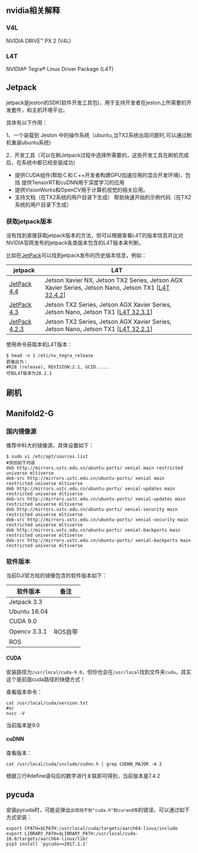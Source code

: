 

## nvidia相关解释

### V4L

NVIDIA DRIVE™ PX 2 (V4L)

### L4T

NVIDIA® Tegra® Linux Driver Package (L4T)



## Jetpack

jetpack是jeston的SDK(软件开发工具包)，用于支持开发者在jeston上所需要的开发套件，和主机环境平台。

具体有以下作用：

1、一个装载到 Jeston 中的操作系统（ubuntu,当TX2系统出现问题时,可以通过刷机重装ubuntu系统)

2、开发工具（可以在刷Jetpack过程中选择所需要的，这些开发工具在刷机完成后，在系统中都已经安装成功）

- 提供CUDA组件(帮助Ｃ和Ｃ++开发者构建GPU加速应用的混合开发环境)，包括
  提供TensorRT和cuDNN用于深度学习的应用
- 提供VisionWorks和OpenCV用于计算机视觉的相关应用。
- 支持文档（在TX2系统的用户目录下生成）
  帮助快速开始的示例代码（在TX2系统的用户目录下生成）

### 获取jetpack版本

没有找到直接获取jetpack版本的方法，但可以根据查看L4T的版本信息并比对NVIDIA官网发布的jetpack各类版本包含的L4T版本来判断。

比如在[JetPack](https://developer.nvidia.com/embedded/jetpack-archive)可以找到jetpack发布的历史版本信息，例如：

| jetpack                                                      | L4T                                                          |
| ------------------------------------------------------------ | ------------------------------------------------------------ |
| [JetPack 4.4](https://developer.nvidia.com/embedded/jetpack) | Jetson Xavier NX, Jetson TX2 Series, Jetson AGX Xavier Series, Jetson Nano, Jetson TX1 [[L4T 32.4.2](https://developer.nvidia.com/embedded/linux-tegra)] |
| [JetPack 4.3](https://developer.nvidia.com/jetpack-33-archive) | Jetson TX2 Series, Jetson AGX Xavier Series, Jetson Nano, Jetson TX1 [[L4T 32.3.1](https://developer.nvidia.com/l4t-3231-archive)] |
| [JetPack 4.2.3](https://developer.nvidia.com/jetpack-423-archive) | Jetson TX2 Series, Jetson AGX Xavier Series, Jetson Nano, Jetson TX1 [[L4T 32.2.1](https://developer.nvidia.com/embedded/linux-tegra-r3221)] |

使用命令获取本机L4T版本：

```
$ head -n 1 /etc/nv_tegra_release
若输出为：
#R28 (release), REVISION:2.1, GCID.....
可知L4T版本为28.2.1
```



## 刷机





## Manifold2-G

### 国内镜像源

推荐中科大的镜像源，具体设置如下：

```
$ sudo vi /etc/apt/sources.list
#添加如下内容
deb http://mirrors.ustc.edu.cn/ubuntu-ports/ xenial main restricted universe mltiverse
deb-src http://mirrors.ustc.edu.cn/ubuntu-ports/ xenial main restricted universe mltiverse
deb http://mirrors.ustc.edu.cn/ubuntu-ports/ xenial-updates main restricted universe mltiverse
deb-src http://mirrors.ustc.edu.cn/ubuntu-ports/ xenial-updates main restricted universe mltiverse
deb http://mirrors.ustc.edu.cn/ubuntu-ports/ xenial-security main restricted universe mltiverse
deb-src http://mirrors.ustc.edu.cn/ubuntu-ports/ xenial-security main restricted universe mltiverse
deb http://mirrors.ustc.edu.cn/ubuntu-ports/ xenial-backports main restricted universe mltiverse
deb-src http://mirrors.ustc.edu.cn/ubuntu-ports/ xenial-backports main restricted universe mltiverse
```



### 软件版本

当前DJI官方给的镜像包含的软件版本如下：

| 软件版本     | 备注    |
| ------------ | ------- |
| Jetpack 3.3  |         |
| Ubuntu 16.04 |         |
| CUDA 9.0     |         |
| Opencv 3.3.1 | ROS自带 |
| ROS          |         |

#### CUDA

安装路径为`/usr/local/cuda-9.0`，但你也会在`/usr/local`找到文件夹`cuda`，其实这个是前面cuda路径的快捷方式！

查看版本命令：

```
cat /usr/local/cuda/version.txt
#or
nvcc -V
```

当前版本是9.0

#### cuDNN

查看版本：

```
cat /usr/local/cuda/include/cudnn.h | grep CUDNN_MAJOR -A 2
```

根据三行#define语句后的数字进行关联即可得到，当前版本是7.4.2

## pycuda

安装pycuda时，可能会弹出`出现找不到"cuda.h"和curand库`的错误，可以通过如下方式安装：

```
export CPATH=$CPATH:/usr/local/cuda/targets/aarch64-linux/include
export LIBRARY_PATH=$LIBRARY_PATH:/usr/local/cuda-10.0/targets/aarch64-linux/lib/
pip3 install 'pycuda>=2017.1.1'
```






